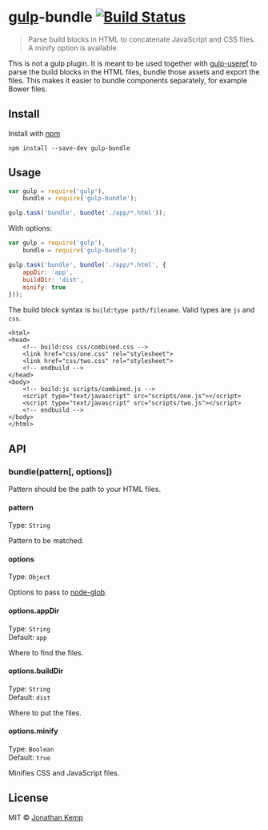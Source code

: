 # [gulp](https://github.com/wearefractal/gulp)-bundle [![Build Status](https://travis-ci.org/jonkemp/gulp-bundle.png?branch=master)](https://travis-ci.org/jonkemp/gulp-bundle)

> Parse build blocks in HTML to concatenate JavaScript and CSS files. A minify option is available.

This is not a gulp plugin. It is meant to be used together with [gulp-useref](https://github.com/jonkemp/gulp-useref) to parse the build blocks in the HTML files, bundle those assets and export the files. This makes it easier to bundle components separately, for example Bower files.


## Install

Install with [npm](https://npmjs.org/package/gulp-bundle)

```
npm install --save-dev gulp-bundle
```


## Usage

```js
var gulp = require('gulp'),
    bundle = require('gulp-bundle');

gulp.task('bundle', bundle('./app/*.html'));
```

With options:

```js
var gulp = require('gulp'),
    bundle = require('gulp-bundle');

gulp.task('bundle', bundle('./app/*.html', {
    appDir: 'app',
    buildDir: 'dist',
    minify: true
}));
```


The build block syntax is `build:type path/filename`. Valid types are `js` and `css`.

    <html>
    <head>
        <!-- build:css css/combined.css -->
        <link href="css/one.css" rel="stylesheet">
        <link href="css/two.css" rel="stylesheet">
        <!-- endbuild -->
    </head>
    <body>
        <!-- build:js scripts/combined.js -->
        <script type="text/javascript" src="scripts/one.js"></script>
        <script type="text/javascript" src="scripts/two.js"></script>
        <!-- endbuild -->
    </body>
    </html>


## API

### bundle(pattern[, options])

Pattern should be the path to your HTML files.

#### pattern
Type: `String`

Pattern to be matched.

#### options
Type: `Object`

Options to pass to [node-glob](https://github.com/isaacs/node-glob).

#### options.appDir

Type: `String`  
Default: `app`

Where to find the files.


#### options.buildDir

Type: `String`  
Default: `dist`

Where to put the files.


#### options.minify

Type: `Boolean`  
Default: `true`

Minifies CSS and JavaScript files.


## License

MIT © [Jonathan Kemp](http://jonkemp.com)
